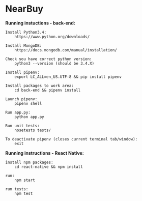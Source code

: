 # NearBuy 

__Running instuctions - back-end:__ 

	Install Python3.4:
		https://www.python.org/downloads/
		
	Install MongoDB:
		https://docs.mongodb.com/manual/installation/
    
	Check you have correct python version:
		python3 --version (should be 3.4.X)

	Install pipenv:
		export LC_ALL=en_US.UTF-8 && pip install pipenv

	Install packages to work area:
		cd back-end && pipenv install
 
	Launch pipenv:
		pipenv shell

	Run app.py:
		python app.py

	Run unit tests:
		nosetests tests/

	To deactivate pipenv (closes current terminal tab/window):
		exit

__Running instructions - React Native:__ 

	install npm packages:
		cd react-native && npm install

	run:
		npm start

	run tests: 
		npm test
